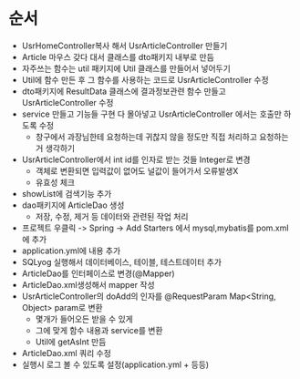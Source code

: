 # 순서

* UsrHomeController복사 해서 UsrArticleController 만들기
* Article 마우스 갖다 대서 클래스를 dto패키지 내부로 만듬
* 자주쓰는 함수는 util 패키지에 Util 클래스를 만들어서 넣어두기
* Util에 함수 만든 후 그 함수를 사용하는 코드로 UsrArticleController 수정
* dto패키지에 ResultData 클래스에 결과정보관련 함수 만들고 UsrArticleController 수정
* service 만들고 기능들 구현 다 몰아넣고 UsrArticleController 에서는 호출만 하도록 수정
  * 창구에서 과장님한테 요청하는데 귀찮지 않을 정도만 직접 처리하고 요청하는거 생각하기
* UsrArticleController에서 int id를 인자로 받는 것들 Integer로 변경
  * 객체로 변환되면 입력값이 없어도 널값이 들어가서 오류발생X
  * 유효성 체크
* showList에 검색기능 추가
* dao패키지에 ArticleDao 생성
  * 저장, 수정, 제거 등 데이터와 관련된 작업 처리
* 프로젝트 우클릭 -> Spring -> Add Starters 에서 mysql,mybatis를 pom.xml에 추가
* application.yml에 내용 추가
* SQLyog 실행해서 데이터베이스, 테이블, 테스트데이터 추가
* ArticleDao를 인터페이스로 변경(@Mapper)
* ArticleDao.xml생성해서 mapper 작성
* UsrArticleController의 doAdd의 인자를 @RequestParam Map<String, Object> param로 변환
  * 몇개가 들어오든 받을 수 있게
  * 그에 맞게 함수 내용과 service를 변환
  * Util에 getAsInt 만듬
* ArticleDao.xml 쿼리 수정
* 실행시 로그 볼 수 있도록 설정(application.yml + 등등)

